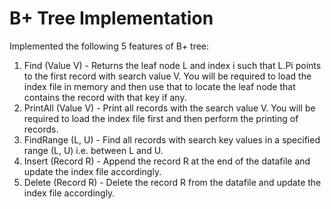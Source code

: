 # B+ Tree Implementation

Implemented the following 5 features of B+ tree:

1) Find (Value V) - Returns the leaf node L and index i such that L.Pi points to the first record with search value V. You will be required to load the index file in memory and then use that to locate the leaf node that contains the record with that key if any.
2) PrintAll (Value V) - Print all records with the search value V. You will be required to load the index file first and then perform the printing of records.
3) FindRange (L, U) - Find all records with search key values in a specified range (L, U) i.e. between L and U.
4) Insert (Record R) - Append the record R at the end of the datafile and update the index file accordingly.
5) Delete (Record R) - Delete the record R from the datafile and update the index file accordingly.
